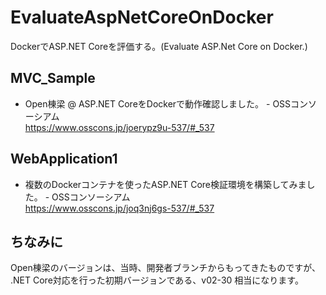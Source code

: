 # EvaluateAspNetCoreOnDocker
DockerでASP.NET Coreを評価する。(Evaluate ASP.Net Core on Docker.)

## MVC_Sample
- Open棟梁 @ ASP.NET CoreをDockerで動作確認しました。 - OSSコンソーシアム  
https://www.osscons.jp/joerypz9u-537/#_537

## WebApplication1
- 複数のDockerコンテナを使ったASP.NET Core検証環境を構築してみました。 - OSSコンソーシアム  
https://www.osscons.jp/joq3nj6gs-537/#_537


## ちなみに
Open棟梁のバージョンは、当時、開発者ブランチからもってきたものですが、  
.NET Core対応を行った初期バージョンである、v02-30 相当になります。
